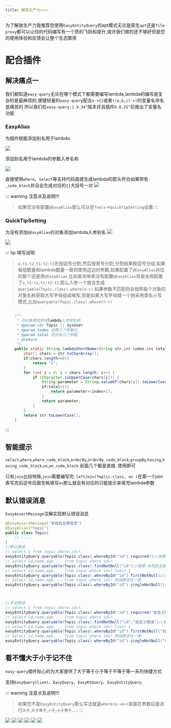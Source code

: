 ```yaml
---
title: 解放生产力🔥🔥🔥
---
```


为了解放生产力我推荐您使用`EasyEntityQuery`的apt模式无论是原生`apt`还是`file proxy`都可以让你的代码编写有一个质的飞跃和提升,或许我们做的还不够好但是您的使用体验和反馈会让整个生态繁荣

# 配合插件

## 解决痛点一

我们都知道`easy-query`无论在哪个模式下都需要编写lambda,lambda的编写是复杂的是最麻烦的,便捷轻量的`easy-quer`y配合`x->{}`或者`((a,b,c)->)`的变量名命名是痛苦的
所以我们在`easy-query:1.9.34^`版本并且插件`0.0.25^`后推出了变量名功能

### EasyAlias
为插件赋能添加别名用于lambda

<img src="/plugin-max1.jpg">

添加别名用于lambda的参数入参名称

<img src="/plugin-max2.jpg">

直接使用`where`、`select`等支持代码直接生成lambda的箭头符合如果带有`_code_block`并且会生成对应的`{}`大括号一对
<img src="/plugin-max3.jpg">


::: warning 注意点及说明!!!
> 如果您没有配置`@EasyAlias`那么可以在`Tools`->`QuickTipSetting`设置
:::

### QuickTipSetting
为没有添加`@EasyAlias`的对象添加lambda入参别名
<img src="/plugin-max4.jpg">


<img src="/plugin-max5.jpg">



::: tip 填写说明
> `o,t1:t2,t1:t2:t3`先按逗号分割,然后按冒号分割,分割结果按逗号分组,如果每组数量和lambda数量一致则使用这边的参数,如果配置了`@EasyAlias`对应的那个还是用`@EasyAlias`
比如查询单表没有配置`@EasyAlias`但是全局配置了`o,t1:t2,t1:t2:t3`,那么入参一个就会生成`queryable(Topic.class).where(o->)`
> 如果参数不匹配则会按照每个对象的对象名称获取大写字母组成缩写,但是如果大写字母就一个则采用类名小写模式,比如`queryable(Topic.class).where(t->)`
```java

    /**
     * 将对象类型转成lambda入参短名称
     * @param str Topic || SysUser
     * @param index 在第几个参数位
     * @param total 总共有几个参数
     * @return
     */
    public static String lambdaShortName(String str,int index,int total) {
        char[] chars = str.toCharArray();
        if(chars.length==0){
            return "t";
        }
        for (int i = 0; i < chars.length; i++) {
            if (Character.isUpperCase(chars[i])) {
                String parameter = String.valueOf(chars[i]).toLowerCase();
                if(total>1){
                    return parameter+(index+1);
                }
                return parameter;
            }
        }
        return str.toLowerCase();
    }
```
:::


## 智能提示
`select`,`where`,`where_code_block`,`orderBy`,`orderBy_code_block`,`groupBy`,`having`,`having_code_block`,`on`,`on_code_block`
前面几个都是直接`.`使用即可

只有`join`比较特殊,`join`需要编写完`.leftJoin(Toplic.class, on )`在第一个join表写完后逗号后面空格填写`on`那么就会有对应的只能提示来填充lambda参数

## 默认错误消息
`EasyAssertMessage`注解实现默认错误消息
```java
@EasyAssertMessage("未找到主题信息")
@EasyAlias("topic")
public class Topic{
    //......
}
//默认错误
// select 1 from topic where id=?
easyEntityQuery.queryable(Topic.class).whereById("id").required()//抛错 未找到主题信息 
// select id,name,age.... from topic where id=?
easyEntityQuery.queryable(Topic.class).findNotNull("id")//抛错 未找到主题信息
// select id,name,age.... from topic where id=? limit 1
easyEntityQuery.queryable(Topic.class).whereById("id").firstNotNull()//抛错 未找到主题信息
// select id,name,age.... from topic where id=? 附加断言仅一条
easyEntityQuery.queryable(Topic.class).whereById("id").singleNotNull()//抛错 未找到主题信息



//手动错误
// select 1 from topic where id=?
easyEntityQuery.queryable(Topic.class).whereById("id").required("自定义错误")//抛错 未找到主题信息 
// select id,name,age.... from topic where id=?
easyEntityQuery.queryable(Topic.class).findNotNull("id","自定义错误")//抛错 未找到主题信息
// select id,name,age.... from topic where id=? limit 1
easyEntityQuery.queryable(Topic.class).whereById("id").firstNotNull("自定义错误")//抛错 未找到主题信息
// select id,name,age.... from topic where id=? 附加断言仅一条
easyEntityQuery.queryable(Topic.class).whereById("id").singleNotNull("自定义错误")//抛错 未找到主题信息
```

## 看不懂大于小于记不住
`easy-query`插件贴心的为大家提供了大于等于小于等于不等于等一系列快捷方式

 支持`EasyQueryClient`、`EasyQuery`、`EasyKtQuery`、`EasyEntityQuery`


::: warning 注意点及说明!!!
> 如果您不是`EasyEntityQuery`那么写法就是`where(o->o>)`直接在参数后面进行`大于`,`大于等于`,`小于`,`小于等于`.....
:::

<img src="/plugin-max11.jpg">

<img src="/plugin-max12.jpg">

<img src="/plugin-max13.jpg">

<img src="/plugin-max14.jpg">

<img src="/plugin-max15.jpg">

<img src="/plugin-max16.jpg">

<!-- ## 快速匿名对象

`anonymous`智能提示

<img src="/plugin-max6.jpg">


<img src="/plugin-max7.jpg">



<img src="/plugin-max8.jpg">


<img src="/plugin-max9.jpg">


<img src="/plugin-max10.jpg"> -->